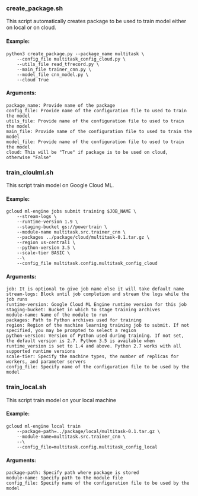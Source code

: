 ### create_package.sh

This script automatically creates package to be used to train model either on local or on cloud.

#### Example:
```
python3 create_package.py --package_name multitask \
	--config_file multitask_config_cloud.py \
	--utils_file read_tfrecord.py \
	--main_file trainer_cnn.py \
	--model_file cnn_model.py \
	--cloud True
```

#### Arguments:
```
package_name: Provide name of the package
config_file: Provide name of the configuration file to used to train the model
utils_file: Provide name of the configuration file to used to train the model
main_file: Provide name of the configuration file to used to train the model
model_file: Provide name of the configuration file to used to train the model
cloud: This will be "True" if package is to be used on cloud, otherwise "False"
```



### train_cloulml.sh


This script train model on Google Cloud ML.

#### Example:
```
gcloud ml-engine jobs submit training $JOB_NAME \
	--stream-logs \
	--runtime-version 1.9 \
	--staging-bucket gs://powertrain \
	--module-name multitask.src.trainer_cnn \
	--packages ../package/cloud/multitask-0.1.tar.gz \
	--region us-central1 \
	--python-version 3.5 \
	--scale-tier BASIC \
	--\
	--config_file multitask.config.multitask_config_cloud
```

#### Arguments:
```
job: It is optional to give job name else it will take default name
stream-logs: Block until job completion and stream the logs while the job runs
runtime-version: Google Cloud ML Engine runtime version for this job
staging-bucket: Bucket in which to stage training archives
module-name: Name of the module to run
packages: Path to Python archives used for training
region: Region of the machine learning training job to submit. If not specified, you may be prompted to select a region
python-version: Version of Python used during training. If not set, the default version is 2.7. Python 3.5 is available when runtime_version is set to 1.4 and above. Python 2.7 works with all supported runtime versions
scale-tier: Specify the machine types, the number of replicas for workers, and parameter servers
config_file: Specify name of the configuration file to be used by the model
```



### train_local.sh

This script train model on your local machine

#### Example:
```
gcloud ml-engine local train 
	--package-path=../package/local/multitask-0.1.tar.gz \
	--module-name=multitask.src.trainer_cnn \
	--\
	--config_file=multitask.config.multitask_config_local
```

#### Arguments:
```
package-path: Specify path where package is stored
module-name: Specify path to the module file
config_file: Specify name of the configuration file to be used by the model
```
